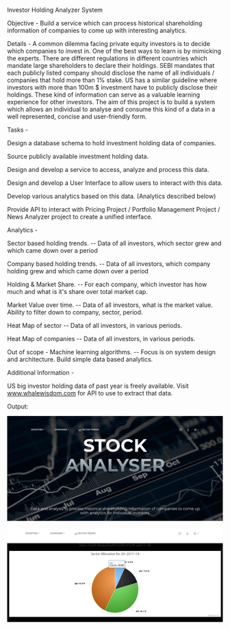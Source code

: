 Investor Holding Analyzer System

Objective - Build a service which can process historical shareholding information of companies to come up with interesting analytics.

Details - A common dilemma facing private equity investors is to decide which companies to invest in. One of the best ways to learn is by mimicking the experts. There are different regulations in different countries which mandate large shareholders to declare their holdings. SEBI mandates that each publicly listed company should disclose the name of all individuals / companies that hold more than 1% stake. US has a similar guideline where investors with more than 100m $ investment have to publicly disclose their holdings. These kind of information can serve as a valuable learning experience for other investors. The aim of this project is to build a system which allows an individual to analyse and consume this kind of a data in a well represented, concise and user-friendly form.

Tasks -

Design a database schema to hold investment holding data of companies.

Source publicly available investment holding data.

Design and develop a service to access, analyze and process this data.

Design and develop a User Interface to allow users to interact with this data.

Develop various analytics based on this data. (Analytics described below)

Provide API to interact with Pricing Project / Portfolio Management Project / News Analyzer project to create a unified interface.

Analytics -

Sector based holding trends. -- Data of all investors, which sector grew and which came down over a period

Company based holding trends. -- Data of all investors, which company holding grew and which came down over a period

Holding & Market Share. -- For each company, which investor has how much and what is it's share over total market cap.

Market Value over time. -- Data of all investors, what is the market value. Ability to filter down to company, sector, period.

Heat Map of sector -- Data of all investors, in various periods.

Heat Map of companies -- Data of all investors, in various periods.

Out of scope - Machine learning algorithms. -- Focus is on system design and architecture. Build simple data based analytics.

Additional Information -

US big investor holding data of past year is freely available. Visit www.whalewisdom.com for API to use to extract that data.

Output:

![alt text](https://github.com/urvi01/Investor-Holding-Analyzer-System/blob/master/Screenshots/MainPage.JPG)

![alt text](https://github.com/urvi01/Investor-Holding-Analyzer-System/blob/master/Screenshots/SectorAllocation.JPG)

